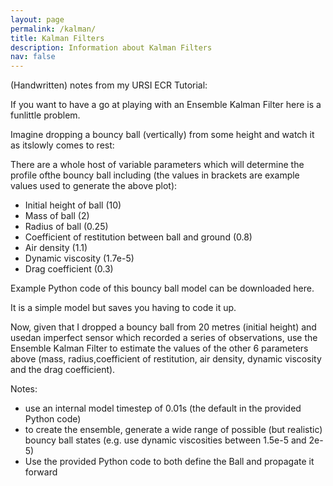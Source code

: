 ```yaml
---
layout: page
permalink: /kalman/
title: Kalman Filters
description: Information about Kalman Filters
nav: false
---
```


(Handwritten) notes from my URSI ECR Tutorial:

If you want to have a go at playing with an Ensemble Kalman Filter here is a funlittle problem.

Imagine dropping a bouncy ball (vertically) from some height and watch it as itslowly comes to rest:

There are a whole host of variable parameters which will determine the profile ofthe bouncy ball including (the values in brackets are example values used to generate the above plot):

- Initial height of ball (10)
- Mass of ball (2)
- Radius of ball (0.25)
- Coefficient of restitution between ball and ground (0.8)
- Air density (1.1)
- Dynamic viscosity (1.7e-5)
- Drag coefficient (0.3)

Example Python code of this bouncy ball model can be downloaded here.

It is a simple model but saves you having to code it up.

Now, given that I dropped a bouncy ball from 20 metres (initial height) and usedan imperfect sensor which recorded a series of observations, use the Ensemble Kalman Filter to estimate the values of the other 6 parameters above (mass, radius,coefficient of restitution, air density, dynamic viscosity and the drag coefficient).

Notes:
- use an internal model timestep of 0.01s (the default in the provided Python code)
- to create the ensemble, generate a wide range of possible (but realistic) bouncy ball states (e.g. use dynamic viscosities between 1.5e-5 and 2e-5)
- Use the provided Python code to both define the Ball and propagate it forward
